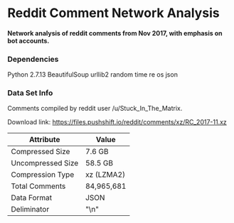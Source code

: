 # Reddit Comment Network Analysis
#### Network analysis of reddit comments from Nov 2017, with emphasis on bot accounts.

### Dependencies

Python 2.7.13
BeautifulSoup
urllib2
random
time
re
os
json

### Data Set Info

Comments compiled by reddit user /u/Stuck_In_The_Matrix.

Download link: https://files.pushshift.io/reddit/comments/xz/RC_2017-11.xz

| Attribute | Value |
|-------------------|----------|
| Compressed Size | 7.6 GB |
| Uncompressed Size | 58.5 GB |
| Compression Type | xz (LZMA2) |
| Total Comments | 84,965,681 |
| Data Format | JSON |
| Deliminator | "\n" |
